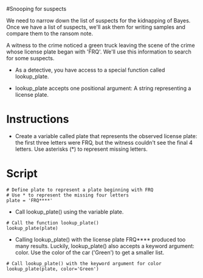 #Snooping for suspects

We need to narrow down the list of suspects for the kidnapping of Bayes. Once we have a list of suspects, we'll ask them for writing samples and compare them to the ransom note.

A witness to the crime noticed a green truck leaving the scene of the crime whose license plate began with 'FRQ'. We'll use this information to search for some suspects.

- As a detective, you have access to a special function called lookup_plate.

- lookup_plate accepts one positional argument: A string representing a license plate.

# Instructions

- Create a variable called plate that represents the observed license plate: the first three letters were FRQ, but the witness couldn't see the final 4 letters. 
Use asterisks (*) to represent missing letters.

# Script
```
# Define plate to represent a plate beginning with FRQ
# Use * to represent the missing four letters
plate = 'FRQ****'
```
- Call lookup_plate() using the variable plate.
```
# Call the function lookup_plate()
lookup_plate(plate)
```
- Calling lookup_plate() with the license plate FRQ**** produced too many results. 
 Luckily, lookup_plate() also accepts a keyword argument: color. Use the color of the car ('Green') to get a smaller list.
 
 ```
 # Call lookup_plate() with the keyword argument for color
lookup_plate(plate, color='Green')
```

